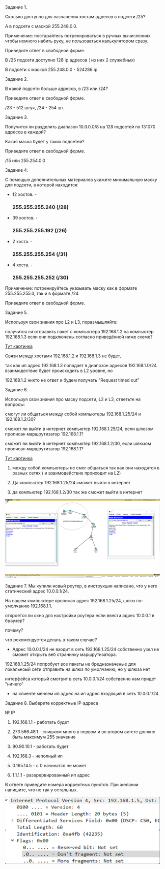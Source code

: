 Задание 1.

Сколько доступно для назначения хостам адресов в подсети /25?

А в подсети с маской 255.248.0.0.

Примечение: постарайтесь потренироваться в ручных вычислениях чтобы немного набить руку, не пользоваться калькулятором сразу.

Приведите ответ в свободной форме.

В /25 подсети доступно 128 ip адресов ( из них 2 служебных)

В подсети с маской 255.248.0.0 - 524286 ip

Задание 2.

В какой подсети больше адресов, в /23 или /24?

Приведите ответ в свободной форме.

/23 - 512 штук, /24 - 254 шт.

Задание 3.

Получится ли разделить диапазон 10.0.0.0/8 на 128 подсетей по 131070 адресов в каждой?

Какая маска будет у таких подсетей?

Приведите ответ в свободной форме.

/15 или 255.254.0.0

Задание 4.

С помощью дополнительных материалов укажите минимальную маску для подсети, в которой находится:

* 12 хостов. - <h3>255.255.255.240 (/28)</h3>

* 39 хостов. - <h3>255.255.255.192 (/26)</h3>

* 2 хоста.   - <h3>255.255.255.254 (/31)</h3>

* 4 хоста.   - <h3>255.255.255.252 (/30)</h3>

Примечение: потренируйтесь указывать маску как в формате 255.255.255.0, так и в формате /24.

Приведите ответ в свободной форме.

Задание 5.

Используя свои знания про L2 и L3, поразмышляйте:

получится ли отправить пакет с компьютера 192.168.1.2 на компьютер 192.168.1.3 если они подключены согласно приведённой ниже схеме?

[Тут картинка](https://camo.githubusercontent.com/f4289bfa3801b693de516478d90ce0264284c3aa52faf17dacf4ae3270fc434a/68747470733a2f2f692e696d6775722e636f6d2f664f45307664682e706e67)

Связи между хостами 192.168.1.2 и 192.168.1.3 не будет,

так как ип адрес 192.168.1.3 попадает в диапозон адресов 192.168.1.0/24 взаимодествие будет происходить в L2 уровне, но

192.168.1.2 никто не ответ и будем получать "Request timed out"

Задание 6.

Используя свои знания про маску подсети, L2 и L3, ответьте на вопросы:

смогут ли общаться между собой компьютеры 192.168.1.25/24 и 192.168.1.2/30?

сможет ли выйти в интернет компьютер 192.168.1.25/24, если шлюзом прописан маршрутизатор 192.168.1.1?

сможет ли выйти в интернет компьютер 192.168.1.2/30, если шлюзом прописан маршрутизатор 192.168.1.1?

[Тут картинка](https://camo.githubusercontent.com/073fbc8fef90756a9834e055604a79efb1d64616e8a2459b1542aa10d9027a2b/68747470733a2f2f692e696d6775722e636f6d2f66566f733545632e706e67)

1. между собой компьютеры не смог общаться так как они находятся в разных сетях ( и взаимодействие проиходит на L2)

2. Да компьютер 192.168.1.25/24 сможет выйти в интернет

3. да компьютер 192.168.1.2/30 так же сможет выйти в интернет

![alt tag](https://github.com/avo1yanskiy/slin-homeworks/blob/main/image/4.3/Capture.PNG "network")


Задание 7.
Мы купили новый роутер, в инструкции написано, что у него статический адрес 10.0.0.1/24.

На нашем компьютере прописан адрес 192.168.1.25/24, шлюз по-умолчанию 192.168.1.1.

откроется ли окно для настройки роутера если ввести адрес 10.0.0.1 в браузер?

почему?

что рекомендуется делать в таком случае?

* Адрес 10.0.0.1/24 не входит в сеть 192.168.1.25/24 собственно узел не сможет открыть веб страничку маршрутизатора.

192.168.1.25/24 попробует все пакеты не бредназначеные для локальноый сети отправить на шлюз по умолчанию, но у шлюза нет

интерфейса который смотрит в сеть 10.0.0.1/24 собственно нам придет "ничего"

* на клиенте меняем ип адрес на ип адрес входящий в сеть 10.0.0.1/24

Задание 8.
Выберите корректные IP-адреса

№	IP

1.	192.168.1.1 - работать будет

2.	273.566.48.1 - слишком много в первом и во втором актете должно быть максимум 255 значение

3.	90.90.10.1 - работать будет

4.	192.168.3 - неполный ип 

5.	0.165.14.5 - с 0 начинатся не может

6.	1.1.1.1 - разерервированный ип адрес

В ответе приведите номера корректных пунктов. При желании напишите, что не так у остальных.



![alt tag](https://github.com/avo1yanskiy/slin-homeworks/blob/main/image/4.3/frag.png "frag")